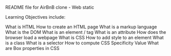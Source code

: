 README file for AirBnB clone - Web static

Learning Objectives include:

 What is HTML
 How to create an HTML page
 What is a markup language
 What is the DOM
 What is an element / tag
 What is an attribute
 How does the browser load a webpage
 What is CSS
 How to add style to an element
 What is a class
 What is a selector
 How to compute CSS Specificity Value
 What are Box properties in CSS
